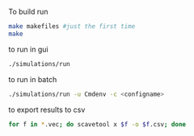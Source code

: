 To build run
```sh
make makefiles #just the first time
make
```

to run in gui
```sh
./simulations/run
```

to run in batch
```sh
./simulations/run -u Cmdenv -c <configname>
```

to export results to csv
```sh
for f in *.vec; do scavetool x $f -o $f.csv; done
```